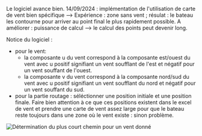Le logiciel avance bien.
14/09/2024 : implémentation de l'utilisation de carte de vent bien spécifique --> Expérience : zone sans vent ; résulat : le bateau les contourne pour arriver au point final le plus rapidement possible.
                                                                                  A améliorer : puissance de calcul --> le calcul des points peut devenir long.

Notice du logiciel : 
  - pour le vent:
    - la composante u du vent correspond à la composante est/ouest du vent avec u positif signifiant un vent soufflant de l'est et négatif pour un vent souffant de l'ouest.
    - la composante v du vent correspond à la composante nord/sud du vent avec u positif signifiant un vent soufflant du nord et négatif pour un vent souffant du sud.
  - pour la partie routage : séléctionner une position initiale et une position finale. Faire bien attention à ce que ces positions existent dans le excel de vent et prendre
    une carte de vent assez large pour que le bateau reste toujours dans une zone où le vent existe : sinon problème.


![Détermination du plus court chemin pour un vent donné]("C:\Users\arthu\OneDrive\Arthur\Programmation\TIPE_Arthur_Lhoste\Logiciel\Exemple.png")
